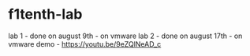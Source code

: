 # f1tenth-lab

lab 1 - done on august 9th - on vmware
lab 2 - done on august 17th - on vmware 
demo - https://youtu.be/9eZQlNeAD_c
